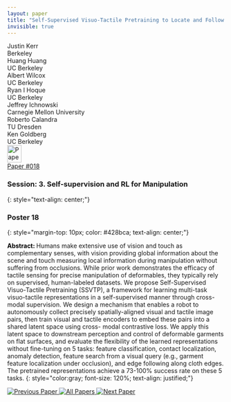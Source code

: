 ```yaml
---
layout: paper
title: "Self-Supervised Visuo-Tactile Pretraining to Locate and Follow Garment Features"
invisible: true
---
```

<div class="paper-authors">
<div class="paper-author-box">
    <div class="paper-author-name">Justin Kerr</div>
    <div class="paper-author-uni">Berkeley</div>
</div>
<div class="paper-author-box">
    <div class="paper-author-name">Huang Huang</div>
    <div class="paper-author-uni">UC Berkeley</div>
</div>
<div class="paper-author-box">
    <div class="paper-author-name">Albert Wilcox</div>
    <div class="paper-author-uni">UC Berkeley</div>
</div>
<div class="paper-author-box">
    <div class="paper-author-name">Ryan I Hoque</div>
    <div class="paper-author-uni">UC Berkeley</div>
</div>
<div class="paper-author-box">
    <div class="paper-author-name">Jeffrey Ichnowski</div>
    <div class="paper-author-uni">Carnegie Mellon University</div>
</div>
<div class="paper-author-box">
    <div class="paper-author-name">Roberto Calandra</div>
    <div class="paper-author-uni">TU Dresden</div>
</div>
<div class="paper-author-box">
    <div class="paper-author-name">Ken Goldberg</div>
    <div class="paper-author-uni">UC Berkeley</div>
</div>

</div><div class="paper-pdf">
<div> <a href="http://www.roboticsproceedings.org/rss19/p018.pdf"><img src="{{ site.baseurl }}/images/paper_link.png" alt="Paper Website" width = "33"  height = "40"/></a> </div>
<div> <a href="http://www.roboticsproceedings.org/rss19/p018.pdf">Paper&nbsp;#018</a> </div>
</div>

### Session: 3. Self-supervision and RL for Manipulation
{: style="text-align: center;"}

### Poster 18
{: style="margin-top: 10px; color: #428bca; text-align: center;"}

<b style="color: black;">Abstract: </b>Humans make extensive use of vision and touch as complementary senses, with vision providing global information about the scene and touch measuring local information during manipulation without suffering from occlusions. While prior work demonstrates the efficacy of tactile sensing for precise manipulation of deformables, they typically rely on supervised, human-labeled datasets. We propose Self-Supervised Visuo-Tactile Pretraining (SSVTP), a framework for learning multi-task visuo-tactile representations in a self-supervised manner through cross-modal supervision. We design a mechanism that enables a robot to autonomously collect precisely spatially-aligned visual and tactile image pairs, then train visual and tactile encoders to embed these pairs into a shared latent space using cross- modal contrastive loss. We apply this latent space to downstream perception and control of deformable garments on flat surfaces, and evaluate the flexibility of the learned representations without fine-tuning on 5 tasks: feature classification, contact localization, anomaly detection, feature search from a visual query (e.g., garment feature localization under occlusion), and edge following along cloth edges. The pretrained representations achieve a 73-100% success rate on these 5 tasks.
{: style="color:gray; font-size: 120%; text-align: justified;"}


<div class="paper-menu">
<a href="{{ site.baseurl }}/program/papers/017/"> <img src="{{ site.baseurl }}/images/previous_paper_icon.png" alt="Previous Paper" title="Previous Paper"/> </a>
<a href="{{ site.baseurl }}/program/papers"><img src="{{ site.baseurl }}/images/overview_icon.png" alt="All Papers" title="All Papers"/> </a>
<a href="{{ site.baseurl }}/program/papers/019/"> <img src="{{ site.baseurl }}/images/next_paper_icon.png" alt="Next Paper" title="Next Paper"/> </a>

</div>
